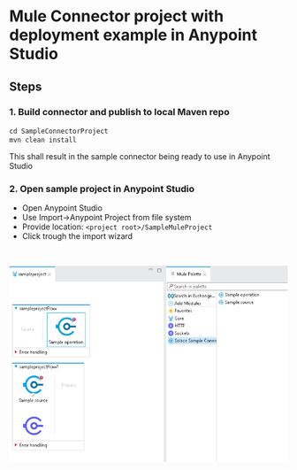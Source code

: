 # Mule Connector project with deployment example in Anypoint Studio

## Steps

### 1. Build connector and publish to local Maven repo

```
cd SampleConnectorProject
mvn clean install
```

This shall result in the sample connector being ready to use in Anypoint Studio

### 2. Open sample project in Anypoint Studio

* Open Anypoint Studio
* Use Import->Anypoint Project from file system
* Provide location: `<project root>/SampleMuleProject`
* Click trough the import wizard

<br/>

![alt text](/images/Studio.png "Project in Studio")